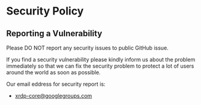 # Security Policy


## Reporting a Vulnerability

Please DO NOT report any security issues to public GitHub issue.

If you find a security vulnerability please kindly inform us about the problem immediately 
so that we can fix the security problem to protect a lot of users around the world as soon
as possible.

Our email eddress for security report is:

* [xrdp-core@googlegroups.com](mailto:xrdp-core@googlegroups.com)
